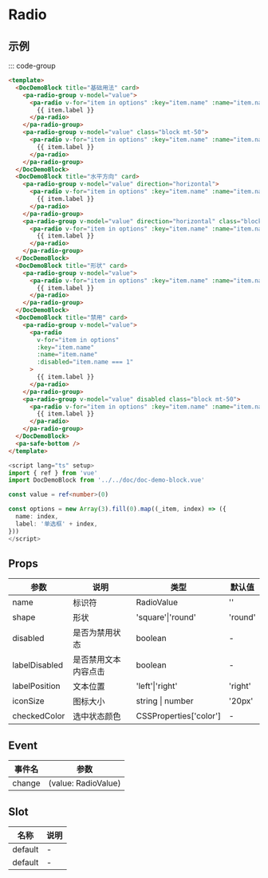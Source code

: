 # Radio

## 示例

<!--codes start-->

::: code-group

```html [template]
<template>
  <DocDemoBlock title="基础用法" card>
    <pa-radio-group v-model="value">
      <pa-radio v-for="item in options" :key="item.name" :name="item.name">
        {{ item.label }}
      </pa-radio>
    </pa-radio-group>
    <pa-radio-group v-model="value" class="block mt-50">
      <pa-radio v-for="item in options" :key="item.name" :name="item.name" label-position="left">
        {{ item.label }}
      </pa-radio>
    </pa-radio-group>
  </DocDemoBlock>
  <DocDemoBlock title="水平方向" card>
    <pa-radio-group v-model="value" direction="horizontal">
      <pa-radio v-for="item in options" :key="item.name" :name="item.name">
        {{ item.label }}
      </pa-radio>
    </pa-radio-group>
    <pa-radio-group v-model="value" direction="horizontal" class="block mt-50">
      <pa-radio v-for="item in options" :key="item.name" :name="item.name" label-position="left">
        {{ item.label }}
      </pa-radio>
    </pa-radio-group>
  </DocDemoBlock>
  <DocDemoBlock title="形状" card>
    <pa-radio-group v-model="value">
      <pa-radio v-for="item in options" :key="item.name" :name="item.name" shape="square">
        {{ item.label }}
      </pa-radio>
    </pa-radio-group>
  </DocDemoBlock>
  <DocDemoBlock title="禁用" card>
    <pa-radio-group v-model="value">
      <pa-radio
        v-for="item in options"
        :key="item.name"
        :name="item.name"
        :disabled="item.name === 1"
      >
        {{ item.label }}
      </pa-radio>
    </pa-radio-group>
    <pa-radio-group v-model="value" disabled class="block mt-50">
      <pa-radio v-for="item in options" :key="item.name" :name="item.name">
        {{ item.label }}
      </pa-radio>
    </pa-radio-group>
  </DocDemoBlock>
  <pa-safe-bottom />
</template>
```
```ts [script]
<script lang="ts" setup>
import { ref } from 'vue'
import DocDemoBlock from '../../doc/doc-demo-block.vue'

const value = ref<number>(0)

const options = new Array(3).fill(0).map((_item, index) => ({
  name: index,
  label: '单选框' + index,
}))
</script>
```

<!--codes end-->

## Props

<!--props start-->

| 参数 | 说明 | 类型 | 默认值 |
| --- | ----- | --- | --- |
| name | 标识符 | RadioValue |  '' |
| shape | 形状 | 'square'\|'round' |  'round' |
| disabled | 是否为禁用状态 | boolean | - |
| labelDisabled | 是否禁用文本内容点击 | boolean | - |
| labelPosition | 文本位置 | 'left'\|'right' |  'right' |
| iconSize | 图标大小 | string \| number |  '20px' |
| checkedColor | 选中状态颜色 | CSSProperties['color'] | - |

<!--props end-->

## Event

<!--event start-->

| 事件名 | 参数 |
| --- | --- |
| change | (value: RadioValue)  |

<!--event end-->

## Slot

<!--slot start-->

| 名称 | 说明 |
| --- | --- |
| default | - |
| default | - |

<!--slot end-->

